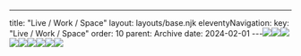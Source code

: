 ---
title: "Live / Work / Space"
layout: layouts/base.njk
eleventyNavigation:
  key: "Live / Work / Space"
  order: 10
  parent: Archive
date: 2024-02-01
---![](https://s3.eu-west-1.amazonaws.com/jessicaakerman.com/IMG_4792.jpg)![](https://s3.eu-west-1.amazonaws.com/jessicaakerman.com/6-One+room+living.jpg)![](https://s3.eu-west-1.amazonaws.com/jessicaakerman.com/Ropeladder-500width.jpg)![](https://s3.eu-west-1.amazonaws.com/jessicaakerman.com/Holecharcoaldrawing-500width.jpg)![](https://s3.eu-west-1.amazonaws.com/jessicaakerman.com/image-asset.jpeg/img.jpg)![](https://s3.eu-west-1.amazonaws.com/jessicaakerman.com/image-asset.jpeg/img.jpg)![](https://s3.eu-west-1.amazonaws.com/jessicaakerman.com/image-asset.jpeg/img.jpg)![](https://s3.eu-west-1.amazonaws.com/jessicaakerman.com/LiveWorkSpaceInstallationShot(HoleStory)_243.84x243.84_Installation.jpg)![](https://s3.eu-west-1.amazonaws.com/jessicaakerman.com/IMG_4781.jpg)